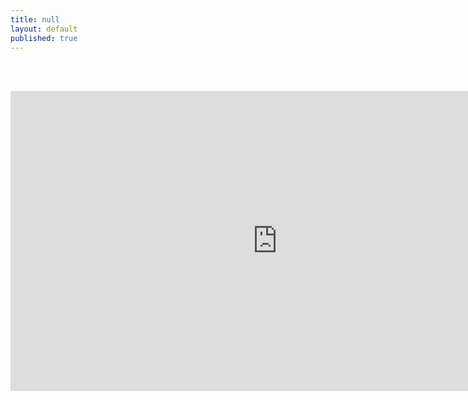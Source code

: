 ```yaml
---
title: null
layout: default
published: true
---
```

<br><br>
<center>

<iframe width="853" height="480" src="https://www.youtube-nocookie.com/embed/T41FrRS3SjI?rel=0&amp;vq=hd720&amp;showinfo=0" frameborder="0" allowfullscreen></iframe>

</center>

